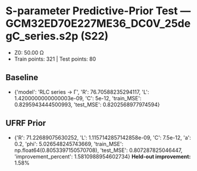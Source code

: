 # S-parameter Predictive-Prior Test — GCM32ED70E227ME36_DC0V_25degC_series.s2p (S22)
- Z0: 50.00 Ω
- Train points: 321  |  Test points: 80

## Baseline
- {'model': 'RLC series -> Γ', 'R': 76.70588235294117, 'L': 1.4200000000000003e-09, 'C': 5e-12, 'train_MSE': 0.8295943444500993, 'test_MSE': 0.8202568977974594}

## UFRF Prior
- {'R': 71.22689075630252, 'L': 1.1157142857142858e-09, 'C': 7.5e-12, 'a': 0.2, 'phi': 5.026548245743669, 'train_MSE': np.float64(0.8053397150570708), 'test_MSE': 0.807287825046447, 'improvement_percent': 1.5810988954602734}
**Held-out improvement:** 1.58%
